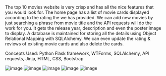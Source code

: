 The top 10 movies website is very crisp and has all the nice features that you would look for. 
The home page has a list of movie cards displayed according to the rating the we has provided.
We can add new movies by just searching a phrase from movie title and the API requests will do the work for you. It gets the release year, description and even the poster image to display.
A database is maintained for storing all the details using Object Relational Mapping with SQLAlchemy.
We can even update the rating & reviews of existing movie cards and also delete the cards.

Concepts Used: Python Flask framework, WTForms, SQLAlchemy, API requests, Jinja, HTML, CSS, Bootstrap

![image](https://user-images.githubusercontent.com/25523043/131073994-dec9f019-a407-4cc1-bac3-4d6fa9b691a4.png)
![image](https://user-images.githubusercontent.com/25523043/131074033-c5dc2452-843c-404b-886d-aed17e2e85bf.png)
![image](https://user-images.githubusercontent.com/25523043/131074101-6bddd083-8f3d-4de8-a467-87cc4ec926f9.png)
![image](https://user-images.githubusercontent.com/25523043/131074120-78edc690-0824-4f98-bca6-702f558e3d17.png)
![image](https://user-images.githubusercontent.com/25523043/131074228-53b03521-69e1-4c6e-a901-0d60c051b379.png)

